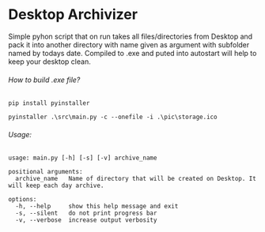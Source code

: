 # Desktop Archivizer
Simple pyhon script that on run takes all files/directories from Desktop and pack it into another directory with name given as argument with subfolder named by todays date. Compiled to .exe and puted into autostart will help to keep your desktop clean.
###### How to build .exe file?
`pip install pyinstaller`

`pyinstaller .\src\main.py -c --onefile -i .\pic\storage.ico`

###### Usage:
```
usage: main.py [-h] [-s] [-v] archive_name

positional arguments:
  archive_name   Name of directory that will be created on Desktop. It will keep each day archive.

options:
  -h, --help     show this help message and exit
  -s, --silent   do not print progress bar
  -v, --verbose  increase output verbosity
  ```
